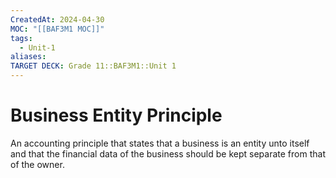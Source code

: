 ```yaml
---
CreatedAt: 2024-04-30
MOC: "[[BAF3M1 MOC]]"
tags:
  - Unit-1
aliases: 
TARGET DECK: Grade 11::BAF3M1::Unit 1
---
```


# Business Entity Principle
An accounting principle that states that a business is an entity unto itself and that the financial data of the business should be kept separate from that of the owner.
